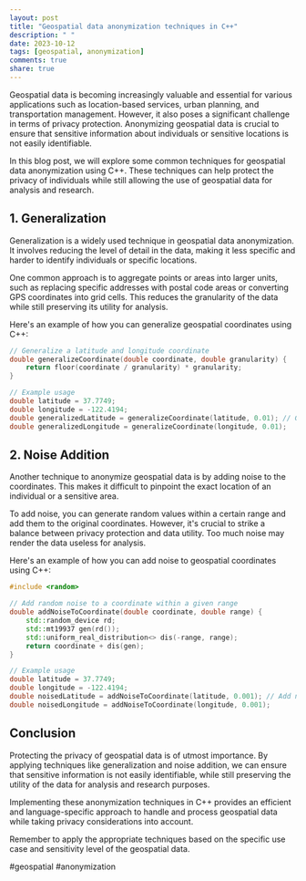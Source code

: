 ```yaml
---
layout: post
title: "Geospatial data anonymization techniques in C++"
description: " "
date: 2023-10-12
tags: [geospatial, anonymization]
comments: true
share: true
---
```


Geospatial data is becoming increasingly valuable and essential for various applications such as location-based services, urban planning, and transportation management. However, it also poses a significant challenge in terms of privacy protection. Anonymizing geospatial data is crucial to ensure that sensitive information about individuals or sensitive locations is not easily identifiable.

In this blog post, we will explore some common techniques for geospatial data anonymization using C++. These techniques can help protect the privacy of individuals while still allowing the use of geospatial data for analysis and research.

## 1. Generalization

Generalization is a widely used technique in geospatial data anonymization. It involves reducing the level of detail in the data, making it less specific and harder to identify individuals or specific locations. 

One common approach is to aggregate points or areas into larger units, such as replacing specific addresses with postal code areas or converting GPS coordinates into grid cells. This reduces the granularity of the data while still preserving its utility for analysis.

Here's an example of how you can generalize geospatial coordinates using C++:

```cpp
// Generalize a latitude and longitude coordinate
double generalizeCoordinate(double coordinate, double granularity) {
    return floor(coordinate / granularity) * granularity;
}

// Example usage
double latitude = 37.7749;
double longitude = -122.4194;
double generalizedLatitude = generalizeCoordinate(latitude, 0.01); // Generalize to two decimal places
double generalizedLongitude = generalizeCoordinate(longitude, 0.01);
```

## 2. Noise Addition

Another technique to anonymize geospatial data is by adding noise to the coordinates. This makes it difficult to pinpoint the exact location of an individual or a sensitive area. 

To add noise, you can generate random values within a certain range and add them to the original coordinates. However, it's crucial to strike a balance between privacy protection and data utility. Too much noise may render the data useless for analysis.

Here's an example of how you can add noise to geospatial coordinates using C++:

```cpp
#include <random>

// Add random noise to a coordinate within a given range
double addNoiseToCoordinate(double coordinate, double range) {
    std::random_device rd;
    std::mt19937 gen(rd());
    std::uniform_real_distribution<> dis(-range, range);
    return coordinate + dis(gen);
}

// Example usage
double latitude = 37.7749;
double longitude = -122.4194;
double noisedLatitude = addNoiseToCoordinate(latitude, 0.001); // Add noise within 0.001 degree range
double noisedLongitude = addNoiseToCoordinate(longitude, 0.001);
```

## Conclusion

Protecting the privacy of geospatial data is of utmost importance. By applying techniques like generalization and noise addition, we can ensure that sensitive information is not easily identifiable, while still preserving the utility of the data for analysis and research purposes.

Implementing these anonymization techniques in C++ provides an efficient and language-specific approach to handle and process geospatial data while taking privacy considerations into account.

Remember to apply the appropriate techniques based on the specific use case and sensitivity level of the geospatial data.

#geospatial #anonymization